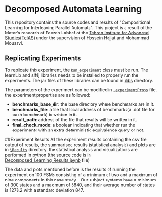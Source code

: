 # Decomposed Automata Learning
This repository contains the source codes and results of "Compositional Learning for Interleaving Parallel Automata".
This project is a result of the Mater's research of Faezeh Labbaf at the [Tehran Institute for Advanced Studies(TeIAS)](https://teias.institute/) under the supervision of Hossein Hojjat and Mohammad Mousavi.


## Replicating Experiments
To replicate this experiment, the `Run_experiment` class must be run.
The learnLib and slf4j libraries needs to be installed to properly run the experiments. The jar files of these libraries can be found in [\libs](\libs) directory.

The parameters of the experiment can be modified in [`.experimentProps`](/.experimentProps) file. the experiment properties are as followed:

- __benchmarks_base_dir__: the base directory where benchmarks are in it.
- __benchmarks_file__: a file that local address of benchmarks(a .dot file for each benchmark) is written in it. 
- __result_path__: address of the file that results will be written in it.
- __final_check_mode__: a boolean indicating that whether run the experiments with an extra deterministic equivalence query or not.

##Experiment Results
All the experiment results containing the csv file output of results, the summarised results (statistical analysis) and plots are in [`\Results`](Results) directory. 
the statistical analysis and visualizations are performed in python (the source code is in [Decomposed_Learning_Results.ipynb](/Experiments/Decomposed_Learning_Results.ipynb) file).

The data and plots mentioned before is the results of running the experiment on 100 FSMs consisting of a minimum of two and a maximum of nine components in this
case study.
. Our subject systems have a minimum of 300 states and
a maximum of 3840, and their average number of states is 1278.2 with a standard deviation 847.